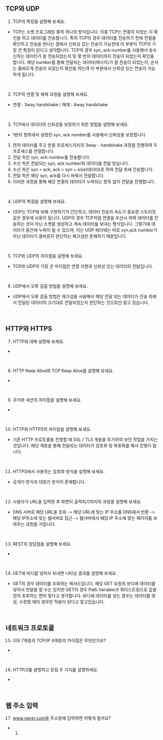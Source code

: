 ## TCP와 UDP
1. TCP의 특징을 설명해 보세요.
- TCP는 소켓 프로그래밍 중의 하나의 방식입니다. 이중 TCP는 연결이 되었는 지 확인을 하고 데이터를 전송합니다.
특히 TCP의 경우 데이터를 전송하기 전에 연결을 확인하고 전송을 한다는 점에서 신뢰성 있는 전송이 가능한데 이 부분이 TCP의 가장 큰 특징이 된다고 생각합니다.
TCP의 경우 syn, ack number를 사용해서 송수신하는 데이터가 잘 전송되었는지 및 몇 번의 데이터까지 전송이 되었는지 확인을 합니다. 
해당 number를 통해 전달되는 데이터(메시지)가 잘 전송이 되었는지, 순서는 올바르게 전송이 되었는지 확인을 하는데 이 부분에서 신뢰성 있는 전송이 가능하게 됩니다.
<br>

2. TCP의 연결 및 해제 과정을 설명해 보세요.
- 연결 : 3way handshake / 해제 : 4way handshake
<br>

3. TCP에서 데이터의 신뢰성을 보장하기 위한 방법을 설명해 보세요.
- 1번의 항목에서 설명한 syn, ack number를 사용해서 신뢰성을 보장합니다.
1. 먼저 데이터를 주고 받을 프로세스끼리의 3way - handshake 과정을 진행하여 두 프로세스를 연결합니다.
2. 전달 측은 syn, ack number를 전송합니다. 
3. 수신 측은 전달되는 syn, ack number와 데이터를 전달 받습니다.
4. 수신 측은 syn = ack, ack =  syn + size(데이터)로 하여 전달 측에 전송합니다.
5. 전달 측은 해당 syn, ack를 다시 바꿔서 전달합니다.
6. 이러한 과정을 통해 해당 연결의 데이터가 누락되는 항목 없이 전달을 진행합니다.
<br>

4. UDP의 특징을 설명해 보세요.
- UDP는 TCP에 비해 구현하기가 간단하고, 데이터 전송의 속도가 중요한 스트리밍 같은 경우에 사용이 됩니다.
UDP의 경우 TCP처럼 연결을 우선시 하여 데이터를 전송하는 것이 아닌 소켓을 생성하고 계속 데이터를 보내는 형식입니다. 
그렇기에 데이터가 중간에 누락이 될 수 있으며, 이는 UDP 헤더에는 따로 syn,ack number가 아닌 데이터가 올바른지 판단하는 체크섬만 존재하기 때문입니다
<br>

5. TCP와 UDP의 차이점을 설명해 보세요.
- TCP와 UDP의 가장 큰 차이점은 연결 지향과 신뢰성 있는 데이터의 전달입니다.
<br>

6. UDP에서 오류 검출 방법을 설명해 보세요.
- UDP에서 오류 검출 방법은 체크섬을 사용해서 해당 전달 되는 데이터가 전송 측에서 전달된 데이터의 크기대로 전달되었는지 판단하는 것으로만 알고 있습니다.
<br>

## HTTP와 HTTPS
7. HTTP에 대해 설명해 보세요.
-
<br>

8. HTTP Keep Alive와 TCP Keep Alive를 설명해 보세요.
-
<br>

9. 쿠키와 세션의 차이점을 설명해 보세요.
-
<br>

10. HTTP와 HTTPS의 차이점을 설명해 보세요.
- 기존 HTTP 프로토콜을 진행할 때 SSL / TLS 계층을 추가하여 보안 작업을 거치는 것입니다. 
해당 계층을 통해 전달되는 데이터가 암호화 및 복호화를 해서 진행이 됩니다. 
<br>

11. HTTPS에서 사용하는 암호화 방식을 설명해 보세요.
- 공개키 방식과 대칭키 방식이 존재합니다. 
<br>

12. 사용자가 URL을 입력한 후 화면이 출력되기까지의 과정을 설명해 보세요.
- DNS 서버로 해당 URL을 조회 -> 해당 URL에 맞는 IP 주소를 DNS에서 반환 -> 해당 IP주소에 맞는 웹서버로 접근 -> 웹서버에서 해당 IP 주소에 맞는 페이지를 보여주는 과정을 거칩니다.
<br>

13. REST의 장담점을 설명해 보세요.
-
<br>

14. GET에 바디를 넣어서 보내면 나타날 결과를 설명해 보세요.
- GET의 경우 데이터를 조회하는 메서드입니다. 해당 GET 요청의 바디에 데이터를 넣어서 전달을 할 수는 있지만 GET의 경우 Path Variable과 쿼리스트링으로 값을 얻어 조회하는 편이 맞다고 생각합니다.
바디에 데이터를 넣는 경우는 데이터를 생성, 수정할 때의 경우만 적용이 된다고 알고있습니다. 
<br>

## 네트워크 프로토콜
15. OSI 7계층과 TCP/IP 4계층의 차이점은 무엇인가요?
-
<br>

16. HTTP/2를 설명하고 장점 두 가지를 설명하세요.
-
<br>

## 웹 주소 입력
17. www.naver.com을 주소창에 입력하면 어떻게 될까요?
-  1. 
